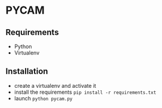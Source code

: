 # PYCAM

## Requirements

- Python
- Virtualenv

## Installation

- create a virtualenv and activate it
- install the requirements `pip install -r requirements.txt`
- launch `python pycam.py`
